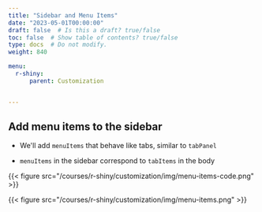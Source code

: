 ```yaml
---
title: "Sidebar and Menu Items"
date: "2023-05-01T00:00:00"
draft: false  # Is this a draft? true/false
toc: false  # Show table of contents? true/false
type: docs  # Do not modify.
weight: 840

menu:
  r-shiny:
      parent: Customization


---
```


## Add **menu items** to the sidebar

- We'll add `menuItems` that behave like tabs, similar to `tabPanel`

- `menuItems` in the sidebar correspond to `tabItems` in the body

{{< figure src="/courses/r-shiny/customization/img/menu-items-code.png" >}}

{{< figure src="/courses/r-shiny/customization/img/menu-items.png" >}}
